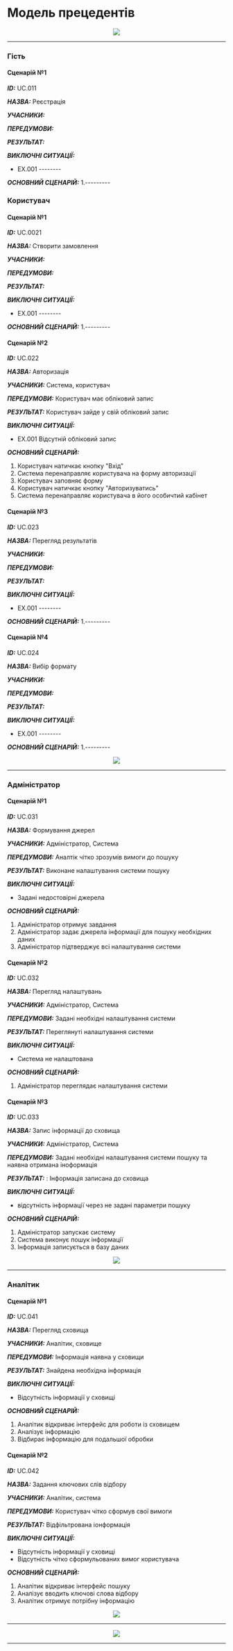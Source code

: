 # Модель прецедентів

<p align="center">
<img src = "http://www.plantuml.com/plantuml/proxy?cache=no&src=https://raw.githubusercontent.com/naz-olegovich/media_content_analysis_system/master/src/uml/diagam1.plum" /></p>
<hr>

### Гість


#### Сценарій №1

***ID:*** UC.011
       
***НАЗВА:*** Реєстрація

***УЧАСНИКИ:*** 

***ПЕРЕДУМОВИ:*** 

***РЕЗУЛЬТАТ:*** 

***ВИКЛЮЧНІ СИТУАЦІЇ:***
 - EХ.001 --------

***ОСНОВНИЙ СЦЕНАРІЙ:*** 
1.---------


### Користувач

#### Сценарій №1

***ID:*** UC.0021
       
***НАЗВА:*** Створити замовлення

***УЧАСНИКИ:*** 

***ПЕРЕДУМОВИ:*** 

***РЕЗУЛЬТАТ:*** 

***ВИКЛЮЧНІ СИТУАЦІЇ:***
 - EХ.001 --------

***ОСНОВНИЙ СЦЕНАРІЙ:*** 
1.---------

#### Сценарій №2

***ID:*** UC.022
       
***НАЗВА:*** Авторизація

***УЧАСНИКИ:*** Система, користувач

***ПЕРЕДУМОВИ:*** Користувач має обліковий запис

***РЕЗУЛЬТАТ:*** Користувач зайде у свій обліковий запис

***ВИКЛЮЧНІ СИТУАЦІЇ:***
 - EХ.001 Відсутній обліковий запис

***ОСНОВНИЙ СЦЕНАРІЙ:*** 
1. Користувач натичкає кнопку "Вхід"
2. Система перенаправляє користувача на форму авторизації
3. Користувач заповняє форму
4. Користувач натичкає кнопку "Авторизуватись"
5. Система перенаправляє користувача в його особичтий кабінет

#### Сценарій №3

***ID:*** UC.023
       
***НАЗВА:*** Перегляд результатів

***УЧАСНИКИ:*** 

***ПЕРЕДУМОВИ:*** 

***РЕЗУЛЬТАТ:*** 

***ВИКЛЮЧНІ СИТУАЦІЇ:***
 - EХ.001 --------

***ОСНОВНИЙ СЦЕНАРІЙ:*** 
1.---------

#### Сценарій №4

***ID:*** UC.024
       
***НАЗВА:***  Вибір формату

***УЧАСНИКИ:*** 

***ПЕРЕДУМОВИ:*** 

***РЕЗУЛЬТАТ:*** 

***ВИКЛЮЧНІ СИТУАЦІЇ:***
 - EХ.001 --------

***ОСНОВНИЙ СЦЕНАРІЙ:*** 
1.---------

<p align="center">
<img src = "http://www.plantuml.com/plantuml/proxy?cache=no&src=https://raw.githubusercontent.com/naz-olegovich/media_content_analysis_system/master/src/uml/User_usecase_overview" />
</p>
<hr>


### Адміністратор

#### Сценарій №1

***ID:*** UC.031
       
***НАЗВА:*** Формування джерел

***УЧАСНИКИ:*** Адміністратор, Система

***ПЕРЕДУМОВИ:*** Аналтік чітко зрозумів вимоги до пошуку

***РЕЗУЛЬТАТ:*** Виконане налаштування системи пошуку

***ВИКЛЮЧНІ СИТУАЦІЇ:***
 - Задані недостовірні джерела

***ОСНОВНИЙ СЦЕНАРІЙ:*** 
1.	Адміністратор отримує завдання
2.	Адміністратор задає джерела інформації для пошуку необхідних даних
3.	Адміністратор підтверджує всі налаштування системи


#### Сценарій №2

***ID:*** UC.032
       
***НАЗВА:*** Перегляд налаштувань

***УЧАСНИКИ:*** Адміністратор, Система

***ПЕРЕДУМОВИ:*** Задані необхідні налаштування системи

***РЕЗУЛЬТАТ:*** Переглянуті налаштування системи

***ВИКЛЮЧНІ СИТУАЦІЇ:***
 - Система не налаштована

***ОСНОВНИЙ СЦЕНАРІЙ:*** 
1. Адміністратор переглядає налаштування системи

#### Сценарій №3

***ID:*** UC.033
       
***НАЗВА:*** Запис інформації до сховища 

***УЧАСНИКИ:*** Адміністратор, Система

***ПЕРЕДУМОВИ:*** Задані необхідні налаштування системи пошуку та наявна отримана іноформація

***РЕЗУЛЬТАТ:*** : Інформація записана до сховища

***ВИКЛЮЧНІ СИТУАЦІЇ:***
 - відсутність інформації через не задані параметри пошуку
 
***ОСНОВНИЙ СЦЕНАРІЙ:*** 
1.	Адміністратор запускає систему
2.	Система виконує пошук інформації
3.	Інформація записується в базу даних

<p align="center">
<img src = "http://www.plantuml.com/plantuml/proxy?cache=no&src=https://raw.githubusercontent.com/naz-olegovich/media_content_analysis_system/master/src/uml/Admin_usecase_overview" />
</p>
<hr>

### Аналітик

#### Сценарій №1

***ID:*** UC.041
       
***НАЗВА:*** Перегляд сховища

***УЧАСНИКИ:*** Аналітик, сховище

***ПЕРЕДУМОВИ:*** Інформація наявна у сховищи

***РЕЗУЛЬТАТ:*** Знайдена необхідна інформація

***ВИКЛЮЧНІ СИТУАЦІЇ:***
 - Відсутність інформації у сховищі

***ОСНОВНИЙ СЦЕНАРІЙ:*** 
1. Аналітик відкриває інтерфейс для роботи із сховищем
2. Аналізує інформацію
3. Відбирає інформацію для подальшої обробки


#### Сценарій №2

***ID:*** UC.042
       
***НАЗВА:*** Задання ключових слів відбору

***УЧАСНИКИ:*** Аналітик, система

***ПЕРЕДУМОВИ:*** Користувач чітко сформув свої вимоги

***РЕЗУЛЬТАТ:***  Відфільтрована іонформація

***ВИКЛЮЧНІ СИТУАЦІЇ:***
 - Відсутність інформації у сховищі
 - Відсутність чітко сформульованих вимог користувача

***ОСНОВНИЙ СЦЕНАРІЙ:*** 
1. Аналітик відкриває інтерфейс пошуку
2. Аналізує вводить ключові слова відбору
3. Аналітик отримує потрібну інформацію


<p align="center">
<img src = "http://www.plantuml.com/plantuml/proxy?cache=no&src=https://raw.githubusercontent.com/naz-olegovich/media_content_analysis_system/master/src/uml/Analyst_usecase_overview" />
</p>
<hr>

<p align="center">
<img src = "http://www.plantuml.com/plantuml/proxy?cache=no&src=https://raw.githubusercontent.com/naz-olegovich/media_content_analysis_system/master/src/uml/Analyst_usecase2_overview" />
</p>
<hr>

